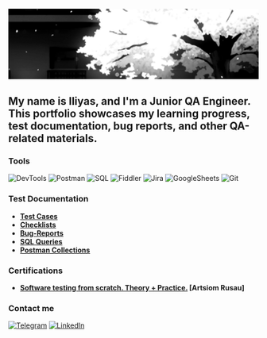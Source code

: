 ![gif](media/tree.gif)
## My name is Iliyas, and I'm a Junior QA Engineer. This portfolio showcases my learning progress, test documentation, bug reports, and other QA-related materials.

### Tools
![DevTools](https://img.shields.io/badge/-Chrome%20DevTools-black?style=for-the-badge&logo=googlechrome&logoColor=white)
![Postman](https://img.shields.io/badge/-Postman-black?style=for-the-badge&logo=Postman&logoColor=white)
![SQL](https://img.shields.io/badge/-SQL-black?style=for-the-badge&logo=PostgreSQL&logoColor=white)
![Fiddler](https://img.shields.io/badge/-Fiddler-black?style=for-the-badge&logo=wireshark&logoColor=white)
![Jira](https://img.shields.io/badge/-Jira-black?style=for-the-badge&logo=Jira&logoColor=white)
![GoogleSheets](https://img.shields.io/badge/-Google%20Sheets-black?style=for-the-badge&logo=googlesheets&logoColor=white)
![Git](https://img.shields.io/badge/-Git-black?style=for-the-badge&logo=git&logoColor=white)

### Test Documentation

- **[Test Cases](https://github.com/Sn4pqt/test_cases.git)**
- **[Checklists](https://github.com/Sn4pqt/checklists.git)**
- **[Bug-Reports](https://github.com/Sn4pqt/bug_reports.git)**
- **[SQL Queries](https://github.com/Sn4pqt/sql_queries.git)**
- **[Postman Collections](https://github.com/Sn4pqt/postman_collections.git)**

### Certifications
- **[Software testing from scratch. Theory + Practice.](https://stepik.org/cert/2844489?lang=en) [Artsiom Rusau]**

### Contact me
[![Telegram](https://img.shields.io/badge/-Telegram-black?style=for-the-badge&logo=telegram&logoColor=white)](https://www.t.me/sn4pqt)
[![LinkedIn](https://custom-icon-badges.demolab.com/badge/LinkedIn-black?style=for-the-badge&logo=linkedin-white&logoColor=fff)](https://www.linkedin.com/in/iliyas-bushanov-203554321/)
